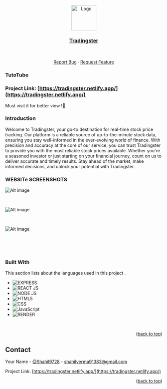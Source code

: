 <!-- Improved compatibility of back to top link: See: https://github.com/Shahil9728/Tradingster/ -->
<a name="readme-top"></a>


<!-- PROJECT LOGO -->
<br />
<div align="center">
  <a href="https://github.com/Shahil9728/Tradingster">
    <img src="https://github.com/Shahil9728/Tradingster/assets/96991517/afb9386a-1b3c-4357-8157-8360a44ce599" alt="Logo" width="80" height="80">
  </a>

  <h3 align="center"><a href="https://tradingster.netlify.app/" target="_blank">Tradingster</a></h3>
  <p align="center">
    <br />
    <br />
    <a href="https://github.com/Shahil9728/Tradingster/issues">Report Bug</a>
    ·
    <a href="https://github.com/Shahil9728/Tradingster/issues">Request Feature</a>
  </p>
</div>

### TutoTube

### Project Link: [https://tradingster.netlify.app/](https://tradingster.netlify.app/)
Must visit it for better view !🥰 

### Introduction

Welcome to Tradingster, your go-to destination for real-time stock price tracking. Our platform is a reliable source of up-to-the-minute stock data, ensuring you stay well-informed in the ever-evolving world of finance. With precision and accuracy at the core of our service, you can trust Tradingster to provide you with the most reliable stock prices available. Whether you're a seasoned investor or just starting on your financial journey, count on us to deliver accurate and timely results. Stay ahead of the market, make informed decisions, and unlock your potential with Tradingster.


<!-- IMAGES -->
### WEBSITe SCREENSHOTS

![Alt image](https://github.com/Shahil9728/Tradingster/assets/96991517/d6830900-263b-4c8d-b71e-8ffc9cd58610)

<br/>

![Alt image](https://github.com/Shahil9728/Tradingster/assets/96991517/7d41e662-ebb4-4f8b-9ebb-659976a5c8bc)

<br/>

![Alt image](https://github.com/Shahil9728/Tradingster/assets/96991517/c66dbc75-4b32-4214-827c-6d811f7d1cf7)

<br/>

<br>

<br>

### Built With

This section lists about the languages used in this project .

* ![EXPRESS](https://img.shields.io/badge/Express.js-000000?style=for-the-badge&logo=express&logoColor=white)
* ![REACT JS](https://img.shields.io/badge/React-20232A?style=for-the-badge&logo=react&logoColor=61DAFB)
* ![NODE JS](https://img.shields.io/badge/Node.js-339933?style=for-the-badge&logo=nodedotjs&logoColor=whitee)
* ![HTML5](https://img.shields.io/badge/html5-%23E34F26.svg?style=for-the-badge&logo=html5&logoColor=white)
* ![CSS](https://img.shields.io/badge/css-%2338B2AC.svg?style=for-the-badge&logo=tailwind-css&logoColor=white)
* ![JavaScript](https://img.shields.io/badge/javascript-%23323330.svg?style=for-the-badge&logo=javascript&logoColor=%23F7DF1E)
* ![RENDER](https://img.shields.io/badge/Render-46E3B7?style=for-the-badge&logo=render&logoColor=white)


<br>

<p align="right">(<a href="#readme-top">back to top</a>)</p>

<!-- CONTACT -->
## Contact

Your Name - [@Shahil9728](https://twitter.com/ShahilV27515989) - shahilverma91383@gmail.com

Project Link: [https://tradingster.netlify.app/](https://tradingster.netlify.app/)

<p align="right">(<a href="#readme-top">back to top</a>)</p>


<br>



